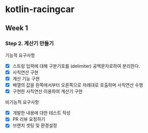 # kotlin-racingcar

## Week 1

### Step 2. 계산기 만들기

기능적 요구사항
- [x] 스트링 입력에 대해 구분기호를 (delimiter) 공백문자로하여 분리한다.
- [x] 사칙연산 구현
- [x] 계산 기능 구현
- [x] 배열의 값을 왼쪽에서부터 오른쪽으로 차례대로 호출하며 사칙연산 수행
- [x] 구현한 사칙연산 이용하여 계산기 구현

비기능적 요구사항
- [x] 개발한 내용에 대한 테스트 작성
- [x] PR 리뷰 요청하기
- [x] 브랜치 셋팅 및 환경설정

